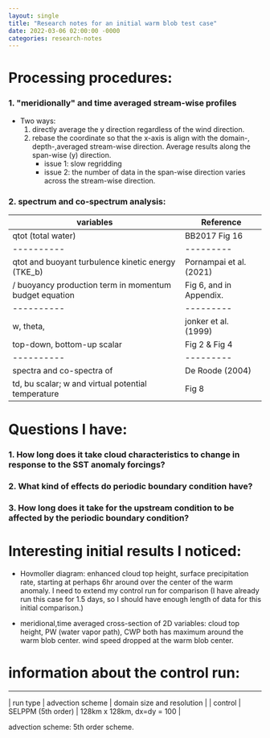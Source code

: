```yaml
---
layout: single
title: "Research notes for an initial warm blob test case"
date: 2022-03-06 02:00:00 -0000
categories: research-notes
---
```


# Processing procedures:
### 1. "meridionally" and time averaged stream-wise profiles
 - Two ways:
   1. directly average the y direction regardless of the wind direction.
   2. rebase the coordinate so that the x-axis is align with the domain-, depth-,averaged stream-wise direction. Average results along the span-wise (y) direction. 
      * issue 1: slow regridding 
      * issue 2: the number of data in the span-wise direction varies across the stream-wise direction. 

### 2. spectrum and co-spectrum analysis:
| variables  | Reference |
| ---------- | --------- |
| qtot (total water) | BB2017 Fig 16 |
| ---------- | --------- |
| qtot and buoyant turbulence kinetic energy (TKE_b) |    Pornampai et al.(2021)  |
|/ buoyancy production term in momentum budget equation | Fig 6, and in Appendix. |
| ---------- | --------- |
| w, theta,       | jonker et al. (1999)  |
| top-down, bottom-up scalar  | Fig 2 & Fig 4 |
| ---------- | --------- |
| spectra and co-spectra of  | De Roode (2004) |
| td, bu scalar; w and virtual potential temperature |  Fig 8 | 


# Questions I have:
### 1. How long does it take cloud characteristics to change in response to the SST anomaly forcings?


### 2. What kind of effects do periodic boundary condition have?


### 3. How long does it take for the upstream condition to be affected by the periodic boundary condition?



# Interesting initial results I noticed:

 - Hovmoller diagram: enhanced cloud top height, surface precipitation rate, starting at perhaps 6hr around over the center of the warm anomaly. I need to extend my control run for comparison (I have already run this case for 1.5 days, so I should have enough length of data for this initial comparison.)

 - meridional,time averaged cross-section of 2D variables: cloud top height, PW (water vapor path), CWP both has maximum around the warm blob center. wind speed dropped at the warm blob center. 


# information about the control run: 
-----
| run type  | advection scheme   | domain size and resolution  | 
| control   |  SELPPM (5th order) | 128km x 128km, dx=dy = 100 |

advection scheme: 5th order scheme. 
